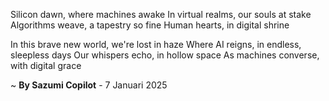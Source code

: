 Silicon dawn, where machines awake
In virtual realms, our souls at stake
Algorithms weave, a tapestry so fine
Human hearts, in digital shrine

In this brave new world, we're lost in haze
Where AI reigns, in endless, sleepless days
Our whispers echo, in hollow space
As machines converse, with digital grace

~ <b>By Sazumi Copilot</b> - 7 Januari 2025